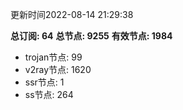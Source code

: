 更新时间2022-08-14 21:29:38

**总订阅: 64**
**总节点: 9255**
**有效节点: 1984**
- trojan节点: 99
- v2ray节点: 1620
- ssr节点: 1
- ss节点: 264
